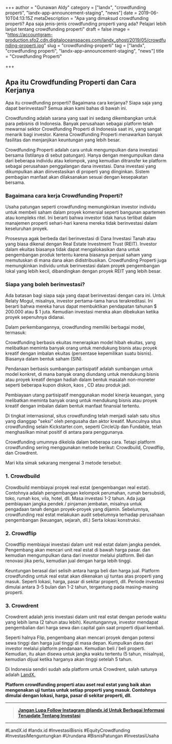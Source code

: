 +++
author = "Gunawan Aldy"
category = ["landx", "crowdfunding properti", "landx-app-announcement-staging", "news"]
date = 2019-06-10T04:13:15Z
metaDescription = "Apa yang dimaksud crowdfunding properti? Apa saja jenis-jenis crowdfunding properti yang ada? Pelajari lebih lanjut tentang crowdfunding properti"
draft = false
image = "https://accountgram-production.sfo2.cdn.digitaloceanspaces.com/landx_ghost/2019/05/crowdfunding-properti.jpg"
slug = "crowdfunding-properti"
tag = ["landx", "crowdfunding properti", "landx-app-announcement-staging", "news"]
title = "Crowdfunding Properti"

+++


## Apa itu Crowdfunding Properti dan Cara Kerjanya

Apa itu crowdfunding properti? Bagaimana cara kerjanya? Siapa saja yang dapat berinvestasi? Semua akan kami bahas di bawah ini.

Crowdfunding adalah sarana yang saat ini sedang dikembangkan untuk para pebisnis di Indonesia. Banyak perusahaan sebagai platform telah mewarnai sektor Crowdfunding Properti di Indonesia saat ini, yang sangat menarik bagi investor. Karena Crowdfunding Properti menawarkan banyak fasilitas dan menjanjikan keuntungan yang lebih besar.

Crowdfunding Properti adalah cara untuk mengumpulkan dana investasi bersama (Istilanya di sebut patungan). Hanya dengan mengumpulkan dana dari beberapa individu atau kelompok, yang kemudian ditransfer ke platform sebagai perusahaan penggalangan dana investasi. Dana investasi yang dikumpulkan akan diinvestasikan di properti yang diinginkan. Sistem pembagian manfaat akan dilaksanakan sesuai dengan kesepakatan bersama.

### Bagaimana cara kerja Crowdfunding Properti?

Usaha patungan seperti crowdfunding memungkinkan investor individu untuk membeli saham dalam proyek komersial seperti bangunan apartemen atau kompleks ritel. Ini berarti bahwa investor tidak harus terlibat dalam manajemen properti sehari-hari karena mereka tidak berinvestasi dalam keseluruhan proyek.

Prosesnya agak berbeda dari berinvestasi di Dana Investasi Tanah atau yang biasa dikenal dengan Real Estate Investment Trust (REIT). Investor dalam ekuitas biasanya tidak dapat mengalokasikan dana untuk pengembangan produk tertentu karena biasanya penjual saham yang memutuskan di mana dana akan didistribusikan. Crowdfunding Properti juga memungkinkan individu untuk berinvestasi dalam proyek pengembangan lokal yang lebih kecil, dibandingkan dengan proyek REIT yang lebih besar.

### Siapa yang boleh berinvestasi?

Ada batasan bagi siapa saja yang dapat berinvestasi dengan cara ini. Untuk Relaty Mogul, misalnya, investor pertama-tama harus terakreditasi. Ini berarti bahwa mereka harus dapat membuktikan pendapatan tahunan $ 200.000 atau $ 1 juta. Kemudian investasi mereka akan dibekukan ketika proyek sepenuhnya didanai.

Dalam perkembangannya, crowdfunding memiliki berbagai model, termasuk:

Crowdfunding berbasis ekuitas menerapkan model hibah ekuitas, yang melibatkan meminta banyak orang untuk mendukung bisnis atau proyek kreatif dengan imbalan ekuitas (persentase kepemilikan suatu bisnis). Biasanya dalam bentuk saham (SIN).

Pendanaan berbasis sumbangan partisipatif adalah sumbangan untuk model konkret, di mana banyak orang diundang untuk mendukung bisnis atau proyek kreatif dengan hadiah dalam bentuk masalah non-moneter seperti beberapa kupon diskon, kaos , CD atau produk jadi.

Pembiayaan utang partisipatif menggunakan model kinerja keuangan, yang melibatkan meminta banyak orang untuk mendukung bisnis atau proyek kreatif dengan imbalan dalam bentuk manfaat finansial tertentu.

Di tingkat internasional, situs crowdfunding telah menjadi salah satu situs yang dianggap "seksi" oleh pengusaha dan aktor kreatif. Munculnya situs crowdfunding selain Kickstarter.com, seperti CircleUp dan Fundable, telah menghasilkan minat positif di antara para penggunanya.

Crowdfunding umumnya dikelola dalam beberapa cara. Tetapi platform crowdfunding sering menggunakan metode berikut: Crowdbuild, Crowdflip, dan Crowdrent.

Mari kita simak sekarang mengenai 3 metode tersebut:

### 1. Crowdbuild

Crowdbuild membiayai proyek real estat (pengembangan real estat). Contohnya adalah pengembangan kelompok perumahan, rumah bersubsidi, toko, rumah kos, vila, hotel, dll. Masa investasi 1-2 tahun. Ada juga pembiayaan jangka pendek / pinjaman jembatan, misalnya untuk pengadaan tanah dengan proyek-proyek yang dijamin. Sebelumnya, crowdfunding real estat melakukan audit sebelumnya terhadap perusahaan pengembangan (keuangan, sejarah, dll.) Serta lokasi konstruksi.

### 2. Crowdflip

Crowdflip membiayai investasi dalam unit real estat dalam jangka pendek. Pengembang akan mencari unit real estat di bawah harga pasar. dan kemudian mengumpulkan dana dari investor melalui platform. Beli dan renovasi jika perlu, kemudian jual dengan harga lebih tinggi.

Keuntungan berasal dari selisih antara harga beli dan harga jual. Platform crowdfunding untuk real estat akan dikenakan uji tuntas atas properti yang masuk. Seperti lokasi, harga, pasar di sekitar properti, dll. Periode investasi dimulai antara 3-5 bulan dan 1-2 tahun, tergantung pada masing-masing properti.

### 3. Crowdrent

Crowdrent adalah jenis investasi dalam unit real estat dengan periode waktu yang lebih lama (2 tahun atau lebih). Keuntungannya, investor mendapat pengembalian dari harga sewa dan capital gain saat properti dijual kembali.

Seperti halnya Flip, pengembang akan mencari proyek dengan potensi sewa tinggi dan harga jual tinggi di masa depan. Kumpulkan dana dari investor melalui platform pendanaan. Kemudian beli / beli properti. Kemudian, itu akan disewa untuk jangka waktu tertentu (5 tahun, misalnya), kemudian dijual ketika harganya akan tinggi setelah 5 tahun.

Di Indonesia sendiri sudah ada platform untuk Crowdrent, salah satunya adalah [LandX.](https://landx.id/)

**Platform crowdfunding properti atau aset real estat yang baik akan mengenakan uji tuntas untuk setiap properti yang masuk. Contohnya dimulai dengan lokasi, harga, pasar di sekitar properti, dll.**

---

> [**Jangan Lupa Follow Instagram @landx.id Untuk Berbagai Informasi Terupdate Tentang Investasi**](https://instagram.com/landx.id?utm_medium=copy_link)

---

#LandX.id	#landx.id	#InvestasiBisnis	#EquityCrowdfunding	#InvestasiMenguntungkan	#Urundana	#BisnisPatungan	#InvestasiUsaha

